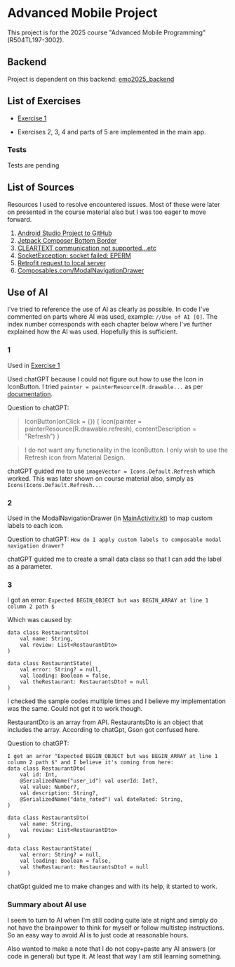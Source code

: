 # Advanced Mobile Project

This project is for the 2025 course "Advanced Mobile Programming" (R504TL197-3002).

## Backend

Project is dependent on this backend: [emo2025_backend](https://github.com/juhaniguru/emo2025_backend)

## List of Exercises

- [Exercise 1](https://github.com/enymariam/mobile-project/blob/b3a19e49e07c2898222c308291b2d6689799f9e7/app/src/main/java/com/example/advancedmobileapp/basic_layout/LayoutExercise.kt) 

- Exercises 2, 3, 4 and parts of 5 are implemented in the main app.

### Tests
Tests are pending

## List of Sources

Resources I used to resolve encountered issues. Most of these were later on presented in the course material also but I was too eager to move forward.

1. [Android Studio Project to GitHub](https://www.youtube.com/watch?v=d0uith-LE3o&ab_channel=PracticalCoding)
2. [Jetpack Composer Bottom Border](https://medium.com/@banmarkovic/jetpack-compose-bottom-border-8f1662c2aa84)
3. [CLEARTEXT communication not supported...etc](https://stackoverflow.com/questions/41650965/cleartext-communication-not-supported-on-retrofit)
4. [SocketException: socket failed: EPERM](https://stackoverflow.com/questions/56266801/java-net-socketexception-socket-failed-eperm-operation-not-permitted)
5. [Retrofit request to local server](https://stackoverflow.com/questions/40077927/simple-retrofit2-request-to-a-localhost-server)
6. [Composables.com/ModalNavigationDrawer](https://composables.com/material3/modalnavigationdrawer)

## Use of AI

I've tried to reference the use of AI as clearly as possible. In code I've commented on parts where AI was used, example:
`//Use of AI [0]`. The index number corresponds with each chapter below where I've further explained how the AI was used. Hopefully this is sufficient.

### 1 

Used in [Exercise 1](https://github.com/enymariam/mobile-project/blob/b3a19e49e07c2898222c308291b2d6689799f9e7/app/src/main/java/com/example/advancedmobileapp/basic_layout/LayoutExercise.kt)

Used chatGPT because I could not figure out how to use the Icon in IconButton.
I tried `painter = painterResource(R.drawable...` as per [documentation](https://developer.android.com/develop/ui/compose/components/icon-button).

Question to chatGPT: 
>IconButton(onClick = {}) {
    Icon(painter = painterResource(R.drawable.refresh),
                   contentDescription = "Refresh")
}

>I do not want any functionality in the IconButton. I only wish to use the Refresh icon from Material Design.


chatGPT guided me to use `imageVector = Icons.Default.Refresh` which worked. This was later shown on course material also, simply as `Icons(Icons.Default.Refresh...`

### 2
Used in the ModalNavigationDrawer (in [MainActivity.kt](https://github.com/enymariam/mobile-project/blob/6586684bf70584a332293509f132888cc1c14e50/app/src/main/java/com/example/advancedmobileapp/MainActivity.kt)) to map custom labels to each icon.

Question to chatGPT:
`How do I apply custom labels to composable modal navigation drawer?`

chatGPT guided me to create a small data class so that I can add the label as a parameter.

### 3

I got an error:
`Expected BEGIN_OBJECT but was BEGIN_ARRAY at line 1 column 2 path $`

Which was caused by:
```
data class RestaurantsDto(
    val name: String,
    val review: List<RestaurantDto>
)

data class RestaurantState(
    val error: String? = null,
    val loading: Boolean = false,
    val theRestaurant: RestaurantsDto? = null
)
```
I checked the sample codes multiple times and I believe my implementation was the same. Could not get it to work though.

RestaurantDto is an array from API. RestaurantsDto is an object that includes the array. According to chatGpt, Gson got confused here.

Question to chatGPT:
```
I get an arror "Expected BEGIN_OBJECT but was BEGIN_ARRAY at line 1 column 2 path $" and I believe it's coming from here:
data class RestaurantDto(
    val id: Int,
    @SerializedName("user_id") val userId: Int?,
    val value: Number?,
    val description: String?,
    @SerializedName("date_rated") val dateRated: String,
)

data class RestaurantsDto(
    val name: String,
    val review: List<RestaurantDto>
)

data class RestaurantState(
    val error: String? = null,
    val loading: Boolean = false,
    val theRestaurant: RestaurantsDto? = null
)
```

chatGpt guided me to make changes and with its help, it started to work.

### Summary about AI use

I seem to turn to AI when I'm still coding quite late at night and simply do not have the brainpower to think for myself or follow multistep instructions.
So an easy way to avoid AI is to just code at reasonable hours.

Also wanted to make a note that I do not copy+paste any AI answers (or code in general) but type it. At least that way I am still learning something.